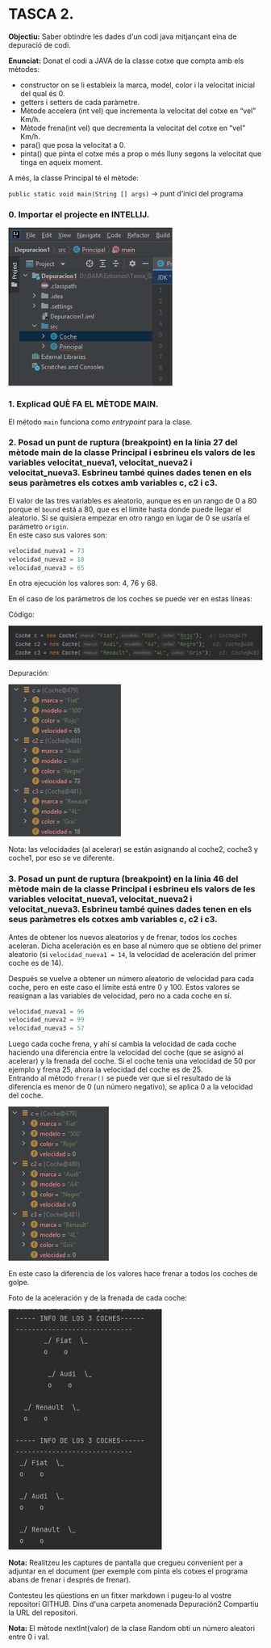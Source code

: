 # TASCA 2. 

**Objectiu:**
Saber obtindre les dades d'un codi java mitjançant eina de depuració de codi.

**Enunciat:**
Donat el codi a JAVA de la classe cotxe que compta amb els mètodes:

- constructor on se li estableix la marca, model, color i la velocitat inicial del qual és 0.
- getters i setters de cada paràmetre. 
- Mètode accelera (int vel) que incrementa la velocitat del cotxe en “vel” Km/h.
- Mètode frena(int vel) que decrementa la velocitat del cotxe en “vel” Km/h.
- para() que posa la velocitat a 0.
- pinta() que pinta el cotxe més a prop o més lluny segons la velocitat que tinga en aqueix
moment.

A més, la classe Principal té el mètode:

`public static void main(String [] args)` -> punt d'inici del programa

### 0. Importar el projecte en INTELLIJ.

![Importar proyecto](imagenes/01.png)

### 1. Explicad QUÈ FA EL MÈTODE MAIN.

El método `main` funciona como *entrypoint* para la clase.

### 2. Posad un punt de ruptura (breakpoint) en la línia 27 del mètode main de la classe Principal i esbrineu els valors de les variables velocitat_nueva1, velocitat_nueva2 i velocitat_nueva3. Esbrineu també quines dades tenen en els seus paràmetres els cotxes amb variables c, c2 i c3.

El valor de las tres variables es aleatorio, aunque es en un rango de 0 a 80 porque el `bound` está a 80, que es el límite hasta donde puede llegar el aleatorio. Si se quisiera empezar en otro rango en lugar de 0 se usaría el parámetro `origin`.  
En este caso sus valores son:

```java
velocidad_nueva1 = 73
velocidad_nueva2 = 18
velocidad_nueva3 = 65
```

En otra ejecución los valores son: 4, 76 y 68.

En el caso de los parámetros de los coches se puede ver en estas líneas:

Código:

![Detalle coches](imagenes/02.png)

Depuración:

![Detalle coches debug](imagenes/02_debug.png)

Nota: las velocidades (al acelerar) se están asignando al coche2, coche3 y coche1, por eso se ve diferente.

### 3. Posad un punt de ruptura (breakpoint) en la línia 46 del mètode main de la classe Principal i esbrineu els valors de les variables velocitat_nueva1, velocitat_nueva2 i velocitat_nueva3. Esbrineu també quines dades tenen en els seus paràmetres els cotxes amb variables c, c2 i c3.

Antes de obtener los nuevos aleatorios y de frenar, todos los coches aceleran. Dicha aceleración es en base al número que se obtiene del primer aleatorio (si `velocidad_nueva1 = 14`, la velocidad de aceleración del primer coche es de 14).

Después se vuelve a obtener un número aleatorio de velocidad para cada coche, pero en este caso el límite está entre 0 y 100. Estos valores se reasignan a las variables de velocidad, pero no a cada coche en sí.

```java
velocidad_nueva1 = 96
velocidad_nueva2 = 99
velocidad_nueva3 = 57
```

Luego cada coche frena, y ahí sí cambia la velocidad de cada coche haciendo una diferencia entre la velocidad del coche (que se asignó al acelerar) y la frenada del coche. Si el coche tenía una velocidad de 50 por ejemplo y frena 25, ahora la velocidad del coche es de 25.  
Entrando al método `frenar()` se puede ver que si el resultado de la diferencia es menor de 0 (un número negativo), se aplica 0 a la velocidad del coche.

![Detalle coches frenada](imagenes/03.png)

En este caso la diferencia de los valores hace frenar a todos los coches de golpe.

Foto de la aceleración y de la frenada de cada coche:

![Coches](imagenes/04.png)

**Nota:** Realitzeu les captures de pantalla que cregueu convenient per a adjuntar en el document (per exemple com pinta els cotxes el programa abans de frenar i després de frenar).

Contesteu les qüestions en un fitxer markdown i pugeu-lo al vostre repositori GITHUB. Dins d'una carpeta anomenada Depuración2 Compartiu la URL del repositori.

**Nota:** El mètode nextInt(valor) de la clase Random obtí un número aleatori entre 0 i val.